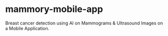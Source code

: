 # mammory-mobile-app

Breast cancer detection using AI on Mammograms &amp; Ultrasound Images on a Mobile Application.
